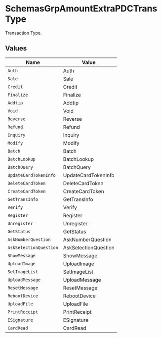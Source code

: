 # SchemasGrpAmountExtraPDCTransType

Transaction Type.



## Values

| Name                   | Value                  |
| ---------------------- | ---------------------- |
| `Auth`                 | Auth                   |
| `Sale`                 | Sale                   |
| `Credit`               | Credit                 |
| `Finalize`             | Finalize               |
| `Addtip`               | Addtip                 |
| `Void`                 | Void                   |
| `Reverse`              | Reverse                |
| `Refund`               | Refund                 |
| `Inquiry`              | Inquiry                |
| `Modify`               | Modify                 |
| `Batch`                | Batch                  |
| `BatchLookup`          | BatchLookup            |
| `BatchQuery`           | BatchQuery             |
| `UpdateCardTokenInfo`  | UpdateCardTokenInfo    |
| `DeleteCardToken`      | DeleteCardToken        |
| `CreateCardToken`      | CreateCardToken        |
| `GetTransInfo`         | GetTransInfo           |
| `Verify`               | Verify                 |
| `Register`             | Register               |
| `Unregister`           | Unregister             |
| `GetStatus`            | GetStatus              |
| `AskNumberQuestion`    | AskNumberQuestion      |
| `AskSelectionQuestion` | AskSelectionQuestion   |
| `ShowMessage`          | ShowMessage            |
| `UploadImage`          | UploadImage            |
| `SetImageList`         | SetImageList           |
| `UploadMessage`        | UploadMessage          |
| `ResetMessage`         | ResetMessage           |
| `RebootDevice`         | RebootDevice           |
| `UploadFile`           | UploadFile             |
| `PrintReceipt`         | PrintReceipt           |
| `ESignature`           | ESignature             |
| `CardRead`             | CardRead               |